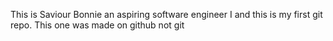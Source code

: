 This is Saviour Bonnie an aspiring software engineer
I and this is my first git repo.
This one was made on github not git
